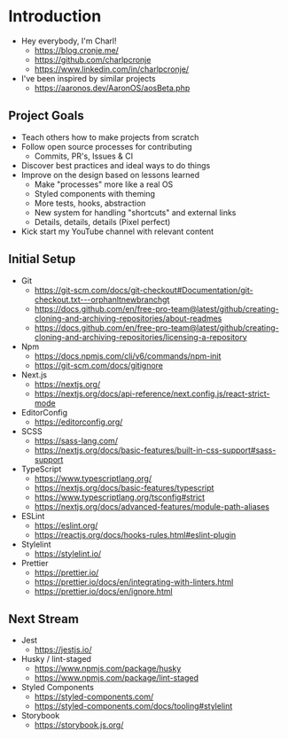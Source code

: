 # Introduction

- Hey everybody, I'm Charl!
  - https://blog.cronje.me/
  - https://github.com/charlpcronje
  - https://www.linkedin.com/in/charlpcronje/
- I've been inspired by similar projects
  - https://aaronos.dev/AaronOS/aosBeta.php

## Project Goals

- Teach others how to make projects from scratch
- Follow open source processes for contributing
  - Commits, PR's, Issues & CI
- Discover best practices and ideal ways to do things
- Improve on the design based on lessons learned
  - Make "processes" more like a real OS
  - Styled components with theming
  - More tests, hooks, abstraction
  - New system for handling "shortcuts" and external links
  - Details, details, details (Pixel perfect)
- Kick start my YouTube channel with relevant content

## Initial Setup

- Git
  - https://git-scm.com/docs/git-checkout#Documentation/git-checkout.txt---orphanltnewbranchgt
  - https://docs.github.com/en/free-pro-team@latest/github/creating-cloning-and-archiving-repositories/about-readmes
  - https://docs.github.com/en/free-pro-team@latest/github/creating-cloning-and-archiving-repositories/licensing-a-repository
- Npm
  - https://docs.npmjs.com/cli/v6/commands/npm-init
  - https://git-scm.com/docs/gitignore
- Next.js
  - https://nextjs.org/
  - https://nextjs.org/docs/api-reference/next.config.js/react-strict-mode
- EditorConfig
  - https://editorconfig.org/
- SCSS
  - https://sass-lang.com/
  - https://nextjs.org/docs/basic-features/built-in-css-support#sass-support
- TypeScript
  - https://www.typescriptlang.org/
  - https://nextjs.org/docs/basic-features/typescript
  - https://www.typescriptlang.org/tsconfig#strict
  - https://nextjs.org/docs/advanced-features/module-path-aliases
- ESLint
  - https://eslint.org/
  - https://reactjs.org/docs/hooks-rules.html#eslint-plugin
- Stylelint
  - https://stylelint.io/
- Prettier
  - https://prettier.io/
  - https://prettier.io/docs/en/integrating-with-linters.html
  - https://prettier.io/docs/en/ignore.html

## Next Stream

- Jest
  - https://jestjs.io/
- Husky / lint-staged
  - https://www.npmjs.com/package/husky
  - https://www.npmjs.com/package/lint-staged
- Styled Components
  - https://styled-components.com/
  - https://styled-components.com/docs/tooling#stylelint
- Storybook
  - https://storybook.js.org/
